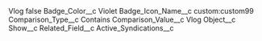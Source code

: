<?xml version="1.0" encoding="UTF-8"?>
<CustomMetadata xmlns="http://soap.sforce.com/2006/04/metadata" xmlns:xsi="http://www.w3.org/2001/XMLSchema-instance" xmlns:xsd="http://www.w3.org/2001/XMLSchema">
    <label>Vlog</label>
    <protected>false</protected>
    <values>
        <field>Badge_Color__c</field>
        <value xsi:type="xsd:string">Violet</value>
    </values>
    <values>
        <field>Badge_Icon_Name__c</field>
        <value xsi:type="xsd:string">custom:custom99</value>
    </values>
    <values>
        <field>Comparison_Type__c</field>
        <value xsi:type="xsd:string">Contains</value>
    </values>
    <values>
        <field>Comparison_Value__c</field>
        <value xsi:type="xsd:string">Vlog</value>
    </values>
    <values>
        <field>Object__c</field>
        <value xsi:type="xsd:string">Show__c</value>
    </values>
    <values>
        <field>Related_Field__c</field>
        <value xsi:type="xsd:string">Active_Syndications__c</value>
    </values>
</CustomMetadata>
